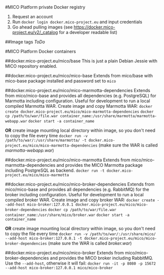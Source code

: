 #MICO Platform private Docker registry
1. Request an account
2. Run `docker login docker.mico-project.eu` and input credentials
3. Go ahead pulling images (see https://docker.mico-project.eu/v2/_catalog for a developer readable list)

##Image tags
*ToDo*

#MICO Platform Docker containers

##docker.mico-project.eu/mico/base
This is just a plain Debian Jessie with MICO repository enabled.

##docker.mico-project.eu/mico/mico-base
Extends from mico/base with mico-base package installed and password set to `mico`

##docker.mico-project.eu/mico/mico-marmotta-dependencies
Extends from mico/mico-base and provides all dependencies (e.g. PostgreSQL) for Marmotta including configuration. Useful for development to run a local compiled Marmotta WAR.
Create image and copy Marmotta WAR:
`docker create docker.mico-project.eu/mico/mico-marmotta-dependencies`
`docker cp /path/to/war/file.war container_name:/usr/share/marmotta/marmotta-webapp.war`
`docker start -a container_name`

**OR** create image mounting local directory within image, so you don't need to copy the file every time
`docker run -v /path/to/war/:/usr/share/marmotta/ -t docker.mico-project.eu/mico/mico-marmotta-dependencies` (make sure the WAR is called *marmotta-webapp.war*)

##docker.mico-project.eu/mico/mico-marmotta
Extends from mico/mico-marmotta-dependencies and provides the MICO Marmotta package including PostgreSQL as backend.
`docker run -t docker.mico-project.eu/mico/mico-marmotta`

##docker.mico-project.eu/mico/mico-broker-dependencies
Extends from mico/mico-base and provides all dependencies (e.g. RabbitMQ) for the broker including configuration. Useful for development to run a local compiled broker WAR.
Create image and copy broker WAR:
`docker create --add-host mico-broker:127.0.0.1 docker.mico-project.eu/mico/mico-broker-dependencies`
`docker cp /path/to/war/file.war container_name:/usr/share/mico/broker.war`
`docker start -a container_name`

**OR** create image mounting local directory within image, so you don't need to copy the file every time
`docker run -v /path/to/war/:/usr/share/mico/ --add-host mico-broker:127.0.0.1 -t docker.mico-project.eu/mico/mico-broker-dependencies` (make sure the WAR is called *broker.war*)

##docker.mico-project.eu/mico/mico-broker
Extends from mico/mico-broker-dependencies and provides the MICO broker including RabbitMQ. Use the `--add-host`, otherwise it will fail:
`docker run -it -p 8080 -p 15672 --add-host mico-broker:127.0.0.1 mico/mico-broker`

